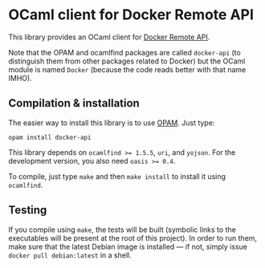 OCaml client for Docker Remote API
==================================

This library provides an OCaml client for
[Docker Remote API](https://docs.docker.com/reference/api/docker_remote_api/).

Note that the OPAM and ocamlfind packages are called `docker-api` (to
distinguish them from other packages related to Docker) but the OCaml
module is named `Docker` (because the code reads better with that name
IMHO).


Compilation & installation
--------------------------

The easier way to install this library is to use
[OPAM](http://opam.ocaml.org/).  Just type:

    opam install docker-api

This library depends on `ocamlfind >= 1.5.5`, `uri`, and `yojson`.
For the development version, you also need `oasis >= 0.4`.

To compile, just type `make` and then `make install` to install it using
`ocamlfind`.


Testing
-------

If you compile using `make`, the tests will be built (symbolic links
to the executables will be present at the root of this project).  In
order to run them, make sure that the latest Debian image is installed
— if not, simply issue `docker pull debian:latest` in a shell.
